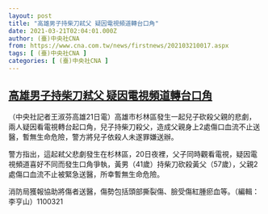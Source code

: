 ```yaml
---
layout: post
title: "高雄男子持柴刀弒父 疑因電視頻道轉台口角"
date: 2021-03-21T02:04:01.000Z
author: (臺)中央社CNA
from: https://www.cna.com.tw/news/firstnews/202103210017.aspx
tags: [ (臺)中央社CNA ]
categories: [ (臺)中央社CNA ]
---
```

<!--1616292241000-->
[高雄男子持柴刀弒父 疑因電視頻道轉台口角](https://www.cna.com.tw/news/firstnews/202103210017.aspx)
------

<div>
<div></div><div class="paragraph"><p>（中央社記者王淑芬高雄21日電）高雄市杉林區發生一起兒子砍殺父親的悲劇，兩人疑因看電視轉台起口角，兒子持柴刀殺父，造成父親身上2處傷口血流不止送醫，暫無生命危險，警方將兒子依殺人未遂罪嫌送辦。</p><p>警方指出，這起弒父悲劇發生在杉林區，20日夜裡，父子同時觀看電視，疑因電視頻道喜好不同而發生口角爭執，黃男（41歲）持柴刀砍殺黃父（57歲），父親2處傷口血流不止被緊急送醫，所幸暫無生命危險。</p><p>消防局獲報協助將傷者送醫，傷勢包括頭部撕裂傷、臉受傷紅腫瘀血等。（編輯：李亨山）1100321</p></div>
</div>
